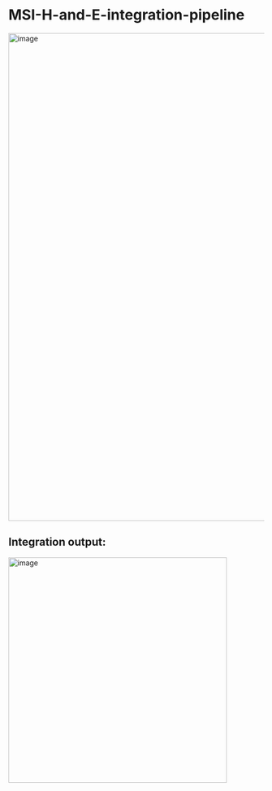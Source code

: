 # MSI-H-and-E-integration-pipeline
<img width="1649" height="961" alt="image" src="https://github.com/user-attachments/assets/a4754969-f364-4d55-8ca6-2f609478ac99" />

## Integration output:
<img width="430" height="444" alt="image" src="https://github.com/user-attachments/assets/9811b6bd-219c-4797-8bbd-5ccac4410f15" />
